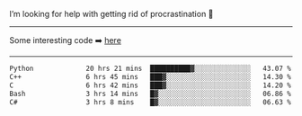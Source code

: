 I’m looking for help with getting rid of procrastination 🤔

-----

Some interesting code :arrow_right: [here](https://github.com/zhen8838/playground)

-----

<!--START_SECTION:waka-->

```txt
Python             20 hrs 21 mins  ██████████▓░░░░░░░░░░░░░░   43.07 %
C++                6 hrs 45 mins   ███▓░░░░░░░░░░░░░░░░░░░░░   14.30 %
C                  6 hrs 42 mins   ███▓░░░░░░░░░░░░░░░░░░░░░   14.20 %
Bash               3 hrs 14 mins   █▓░░░░░░░░░░░░░░░░░░░░░░░   06.86 %
C#                 3 hrs 8 mins    █▓░░░░░░░░░░░░░░░░░░░░░░░   06.63 %
```

<!--END_SECTION:waka-->

<!--
**zhen8838/zhen8838** is a ✨ _special_ ✨ repository because its `README.md` (this file) appears on your GitHub profile.

Here are some ideas to get you started:

- 🔭 I’m currently working on ...
- 🌱 I’m currently learning ...
- 👯 I’m looking to collaborate on ...
 ...
- 💬 Ask me about ...
- 📫 How to reach me: ...
- 😄 Pronouns: ...
- ⚡ Fun fact: ...
-->
